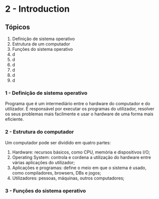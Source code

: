 # 2 - Introduction

## Tópicos

1. Definição de sistema operativo
2. Estrutura de um computador
3. Funções do sistema operativo
4. d
5. d
6. d
7. d
8. d
9. d

### 1 - Definição de sistema operativo

Programa que é um intermediário entre o hardware do computador e do utilizador. É responsável por executar os programas do utilizador, resolver os seus problemas mais facilmente e usar o hardware de uma forma mais eficiente.

### 2 - Estrutura do computador

Um computador pode ser dividido em quatro partes:

1. Hardware: recursos básicos, como CPU, memória e dispositivos I/O;
2. Operating System: controla e cordena a utilização do hardware entre várias aplicações do utilizador;
3. Aplicações e programas: define o meio em que o sistema é usado, como compiladores, browsers, DBs e jogos;
4. Utilizadores: pessoas, máquinas, outros computadores;

### 3 - Funções do sistema operativo

